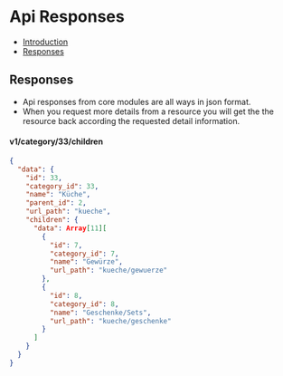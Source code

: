 # Api Responses

- [Introduction](#introduction)
- [Responses](#responses)

<a name="responses"></a>
## Responses
- Api responses from core modules are all ways in json format. 
- When you request more details from a resource you will get the the resource back
according the requested detail information.

#### v1/category/33/children
``` json
{
  "data": {
    "id": 33,
    "category_id": 33,
    "name": "Küche",
    "parent_id": 2,
    "url_path": "kueche",
    "children": {
      "data": Array[11][
        {
          "id": 7,
          "category_id": 7,
          "name": "Gewürze",
          "url_path": "kueche/gewuerze"
        },
        {
          "id": 8,
          "category_id": 8,
          "name": "Geschenke/Sets",
          "url_path": "kueche/geschenke"
        }
      ]
    }
  }
}
```